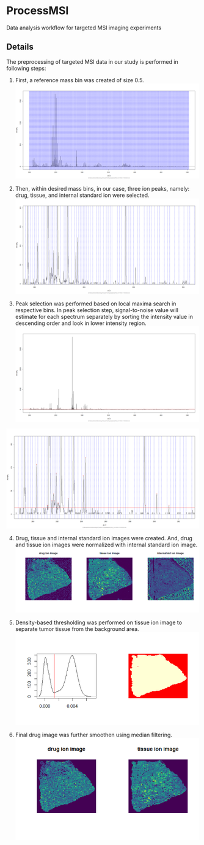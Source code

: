 # ProcessMSI
Data analysis workflow for targeted MSI imaging experiments

## Details 
The preprocessing of targeted MSI data in our study is performed in following steps:

1. First, a reference mass bin was created of size 0.5.
![alt text](https://github.com/pietrofranceschi/ProcessMSI/blob/master/BinnedSpectrum.png)

2. Then, within desired mass bins, in our case, three ion peaks, namely: drug, tissue, and internal standard ion were selected. 
![alt text](https://github.com/pietrofranceschi/ProcessMSI/blob/master/binnedspectrumzoom.png)

3. Peak selection was performed based on local maxima search in respective bins. In peak selection step, signal-to-noise value will estimate for each spectrum separately by sorting the intensity value in descending order and look in lower intensity region. 
![alt text](https://github.com/pietrofranceschi/ProcessMSI/blob/master/snrspectrum.png)

![alt text](https://github.com/pietrofranceschi/ProcessMSI/blob/master/ZoomedPickedspectrum.png)

4. Drug, tissue and internal standard ion images were created. And, drug and tissue ion images were normalized with internal standard ion image. 
![alt text](https://github.com/pietrofranceschi/ProcessMSI/blob/master/IonImage.png)

5. Density-based thresholding was performed on tissue ion image to separate tumor tissue from the background area.
![alt text](https://github.com/pietrofranceschi/ProcessMSI/blob/master/MaskImg.png)

6. Final drug image was further smoothen using median filtering.
![alt text](https://github.com/pietrofranceschi/ProcessMSI/blob/master/FinalionImages.png)




